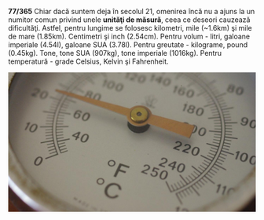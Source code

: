 **77/365** Chiar dacă suntem deja în secolul 21, omenirea încă nu a ajuns la un numitor comun privind unele **unităţi de măsură**, ceea ce deseori cauzează dificultăţi.
Astfel, pentru lungime se folosesc kilometri, mile (~1.6km) şi mile de mare (1.85km). Centimetri şi inch (2.54cm).
Pentru volum - litri, galoane imperiale (4.54l), galoane SUA (3.78l).
Pentru greutate - kilograme, pound (0.45kg). Tone, tone SUA (907kg), tone imperiale (1016kg).
Pentru temperatură - grade Celsius, Kelvin şi Fahrenheit.

![Poză simbol](image-1.jpg)
